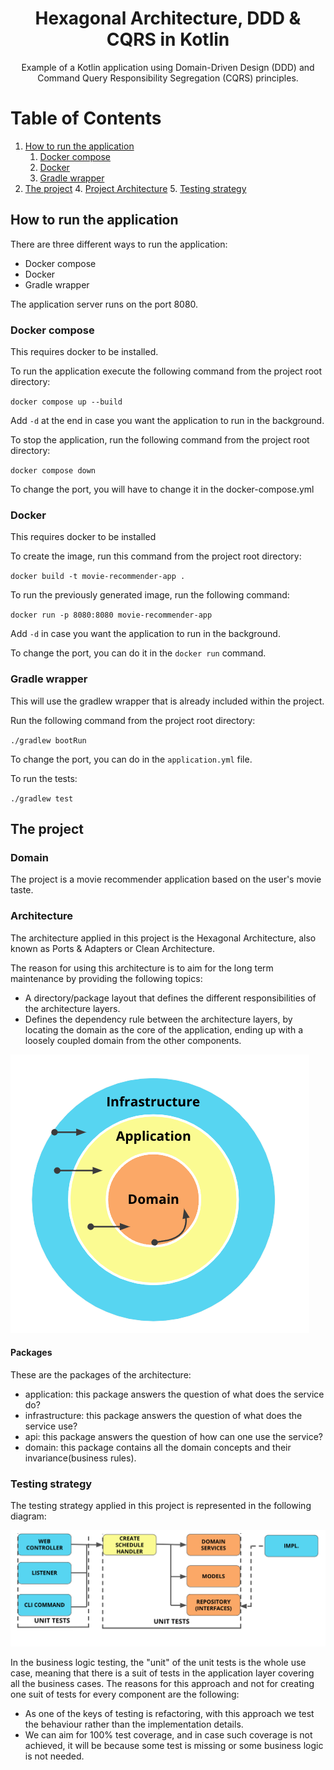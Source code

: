 <h1 align="center">
Hexagonal Architecture, DDD & CQRS in Kotlin
</h1>

<p align="center">
Example of a Kotlin application using Domain-Driven Design (DDD) and Command Query Responsibility Segregation (CQRS) principles.
</p>

# Table of Contents
1. [How to run the application](#how-to-run-the-application)
    1. [Docker compose](#docker-compose)
    2. [Docker](#docker)
    3. [Gradle wrapper](#gradle-wrapper)
2. [The project](#the-project)
    4. [Project Architecture](#architecture)
    5. [Testing strategy](#testing-strategy)



How to run the application
-----------

There are three different ways to run the application:
- Docker compose
- Docker
- Gradle wrapper

The application server runs on the port 8080.

### Docker compose

This requires docker to be installed.

To run the application execute the following command from the project root directory:

`docker compose up --build`

Add `-d` at the end in case you want the application to run in the background.

To stop the application, run the following command from the project root directory:

`docker compose down`


To change the port, you will have to change it in the docker-compose.yml

### Docker
This requires docker to be installed

To create the image, run this command from the project root directory:

`docker build -t movie-recommender-app .`

To run the previously generated image, run the following command:

`docker run -p 8080:8080 movie-recommender-app`

Add `-d` in case you want the application to run in the background.

To change the port, you can do it in the `docker run` command.

### Gradle wrapper
This will use the gradlew wrapper that is already included within the project.

Run the following command from the project root directory:

`./gradlew bootRun`

To change the port, you can do in the `application.yml` file.


To run the tests:

`./gradlew test`


The project
-----------
### Domain
The project is a movie recommender application based on the user's movie taste.

### Architecture
The architecture applied in this project is the Hexagonal Architecture, also known as Ports & Adapters or Clean Architecture.

The reason for using this architecture is to aim for the long term maintenance by providing the following topics:
- A directory/package layout that defines the different responsibilities of the architecture layers.
- Defines the dependency rule between the architecture layers, by locating the domain as the core of the application, ending up with a loosely coupled domain from the other components.

<p align="center">

![Hexagonal architecture](/assets/clean-arch.png)
</p>

#### Packages
These are the packages of the architecture:
- application: this package answers the question of what does the service do?
- infrastructure: this package answers the question of what does the service use?
- api: this package answers the question of how can one use the service?
- domain: this package contains all the domain concepts and their invariance(business rules).

### Testing strategy
The testing strategy applied in this project is represented in the following diagram:
<p align="center">

![Testing diagram](/assets/test-strategy.png)
</p>

In the business logic testing, the "unit" of the unit tests is the whole use case, meaning that there is a suit of tests in the application layer covering all the business cases. The reasons for this approach and not for creating one suit of tests for every component are the following:
- As one of the keys of testing is refactoring, with this approach we test the behaviour rather than the implementation details.
- We can aim for 100% test coverage, and in case such coverage is not achieved, it will be because some test is missing or some business logic is not needed.